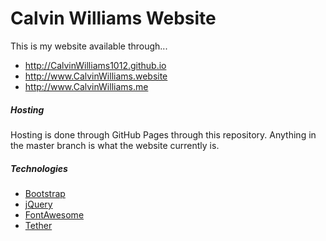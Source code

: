 # Calvin Williams Website
This is my website available through...
 
* http://CalvinWilliams1012.github.io
* http://www.CalvinWilliams.website
* http://www.CalvinWilliams.me

##### Hosting
Hosting is done through GitHub Pages through this repository.
Anything in the master branch is what the website currently is.

##### Technologies
* [Bootstrap](http://getbootstrap.com/)
* [jQuery](https://jquery.com/)
* [FontAwesome](http://fontawesome.io/)
* [Tether](http://tether.io/)